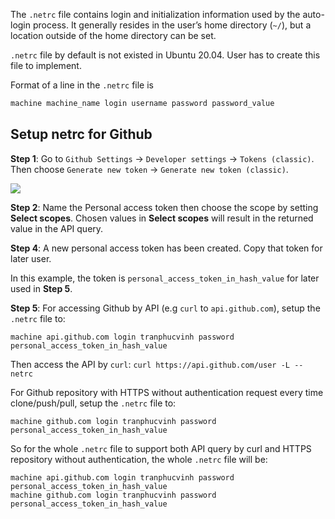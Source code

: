 The ``.netrc`` file contains login and initialization information used by the auto-login process. It generally resides in the user’s home directory (``~/``), but a location outside of the home directory can be set.

``.netrc`` file by default is not existed in Ubuntu 20.04. User has to create this file to implement.

Format of a line in the ``.netrc`` file is

```sh
machine machine_name login username password password_value
```

## Setup netrc for Github

**Step 1**: Go to ``Github Settings`` -> ``Developer settings`` -> ``Tokens (classic)``. Then choose ``Generate new token`` -> ``Generate new token (classic)``.

![](https://github.com/TranPhucVinh/Linux-Shell/blob/master/Environment/Images/github_personal_access_token.png)

**Step 2**: Name the Personal access token then choose the scope by setting **Select scopes**. Chosen values in **Select scopes** will result in the returned value in the API query.

**Step 4**: A new personal access token has been created. Copy that token for later user.

In this example, the token is ``personal_access_token_in_hash_value`` for later used in **Step 5**.

**Step 5**: For accessing Github by API (e.g ``curl`` to ``api.github.com``), setup the ``.netrc`` file to:

```
machine api.github.com login tranphucvinh password personal_access_token_in_hash_value
```

Then access the API by ``curl``: ``curl https://api.github.com/user -L --netrc``

For Github repository with HTTPS without authentication request every time clone/push/pull, setup the ``.netrc`` file to:

```
machine github.com login tranphucvinh password personal_access_token_in_hash_value
```

So for the whole ``.netrc`` file to support both API query by curl and HTTPS repository without authentication, the whole ``.netrc`` file will be:

```
machine api.github.com login tranphucvinh password personal_access_token_in_hash_value
machine github.com login tranphucvinh password personal_access_token_in_hash_value
```
